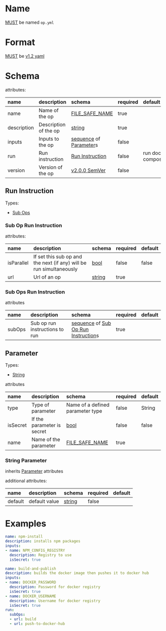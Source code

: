 # Name

[MUST](index.md#mustmay) be named `op.yml`

# Format

[MUST](index.md#mustmay) be
[v1.2 yaml](http://www.yaml.org/spec/1.2/spec.html)

# Schema

attributes:

| name        | description           | schema                                                                | required | default                |
|:------------|:----------------------|:----------------------------------------------------------------------|:---------|:-----------------------|
| name        | Name of the op        | [FILE_SAFE_NAME](index.md#file_safe_name)                             | true     |                        |
| description | Description of the op | [string](http://yaml.org/type/str.html)                               | true     |                        |
| inputs      | Inputs to the op      | [sequence](http://yaml.org/type/seq.html) of [Parameter](#parameter)s | false    |                        |
| run         | Run instruction       | [Run Instruction](#run-instruction)                                   | false    | run docker-compose.yml |
| version     | Version of the op     | [v2.0.0 SemVer](http://semver.org/spec/v2.0.0.html)                   | false    |                        |

## Run Instruction

Types:

- [Sub Ops](#sub-ops-run-instruction)

### Sub Op Run Instruction

attributes:

| name       | description                                                                                | schema                                  | required | default |
|:-----------|:-------------------------------------------------------------------------------------------|:----------------------------------------|:---------|:--------|
| isParallel | If set this sub op and the next (if any) will be run simultaneously | [bool](http://yaml.org/type/bool.html)  | false    | false   |
| url        | Url of an op                                                                               | [string](http://yaml.org/type/str.html) | true     |         |


### Sub Ops Run Instruction

attributes

| name   | description                    | schema                                                                                          | required | default |
|:-------|:-------------------------------|:------------------------------------------------------------------------------------------------|:---------|:--------|
| subOps | Sub op run instructions to run | [sequence](http://yaml.org/type/seq.html) of [Sub Op Run Instruction](#sub-op-run-instruction)s | true     |         |

## Parameter

Types:

- [String](#string-parameter)

attributes

| name     | description                | schema                                    | required | default |
|:---------|:---------------------------|:------------------------------------------|:---------|:--------|
| type     | Type of parameter          | Name of a defined parameter type          | false    | String  |
| isSecret | If the parameter is secret | [bool](http://yaml.org/type/bool.html)    | false    | false   |
| name     | Name of the parameter      | [FILE_SAFE_NAME](index.md#file_safe_name) | true     |         |

### String Parameter

inherits [Parameter](#parameter) attributes

additional attributes:

| name    | description   | schema                                  | required | default |
|:--------|:--------------|:----------------------------------------|:---------|:--------|
| default | default value | [string](http://yaml.org/type/str.html) | false    |         |


# Examples

```YAML
name: npm-install
description: installs npm packages
inputs:
- name: NPM_CONFIG_REGISTRY
  description: Registry to use
  isSecret: true
```

```YAML
name: build-and-publish
description: builds the docker image then pushes it to docker hub
inputs:
- name: DOCKER_PASSWORD
  description: Password for docker registry
  isSecret: true
- name: DOCKER_USERNAME
  description: Username for docker registry
  isSecret: true
run:
  subOps:
  - url: build
  - url: push-to-docker-hub
```

